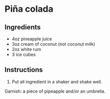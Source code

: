 # Piña colada

## Ingredients

- 4oz pineapple juice
- 3oz cream of coconut (not coconut milk)
- 2oz white rum
- 3 ice cubes

## Instructions

1. Put all ingredient in a shaker and shake well.

Garnish: a piece of pipeapple and/or an umbrella.
